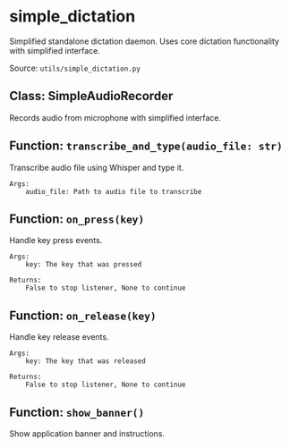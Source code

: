 # simple_dictation

Simplified standalone dictation daemon.
Uses core dictation functionality with simplified interface.

Source: `utils/simple_dictation.py`

## Class: SimpleAudioRecorder

Records audio from microphone with simplified interface.

## Function: `transcribe_and_type(audio_file: str)`

Transcribe audio file using Whisper and type it.

    Args:
        audio_file: Path to audio file to transcribe

## Function: `on_press(key)`

Handle key press events.

    Args:
        key: The key that was pressed

    Returns:
        False to stop listener, None to continue

## Function: `on_release(key)`

Handle key release events.

    Args:
        key: The key that was released

    Returns:
        False to stop listener, None to continue

## Function: `show_banner()`

Show application banner and instructions.
